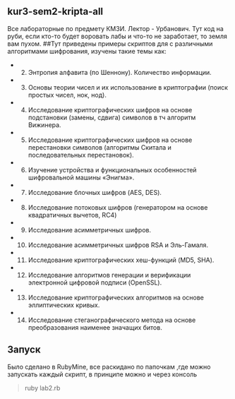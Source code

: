## kur3-sem2-kripta-all
Все лабораторные по предмету КМЗИ. Лектор - Урбанович. Тут код на руби, если кто-то будет воровать лабы и что-то не заработает, то земля вам пухом.
##Тут приведены примеры скриптов для с различными алгоритмами шифрования, изучены такие темы как:
- 2. Энтропия алфавита (по Шеннону). Количество информации.
- 3. Основы теории чисел и их использование в криптографии (поиск простых чисел, нок, нод).
- 4. Исследование криптографических шифров на основе подстановки (замены, сдвига) символов в тч алгоритм Вижинера.
- 5. Исследование криптографических шифров на основе перестановки символов (алгоритмы Скитала и последовательных перестановок).
- 6. Изучение устройства и функциональных особенностей шифровальной машины «Энигма».
- 7. Исследование блочных шифров (AES, DES).
- 8. Исследование потоковых шифров (генератором на основе квадратичных вычетов, RC4)
- 9. Исследование асимметричных шифров.
- 10. Исследование асимметричных шифров RSA и Эль-Гамаля. 
- 11. Исследование криптографических хеш-функций (MD5, SHA).
- 12. Исследование алгоритмов генерации и верификации электронной цифровой подписи (OpenSSL).
- 13. Исследование криптографических алгоритмов на основе эллиптических кривых.
- 14. Исследование стеганографического метода на основе преобразования наименее значащих битов.
## Запуск
Было сделано в RubyMine, все раскидано по папочкам ,где можно запускать каждый скрипт, в принципе можно и через консоль
> ruby lab2.rb
